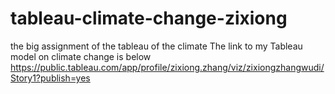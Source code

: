 # tableau-climate-change-zixiong
the big assignment of the tableau of the climate 
The link to my Tableau model on climate change is below
https://public.tableau.com/app/profile/zixiong.zhang/viz/zixiongzhangwudi/Story1?publish=yes
